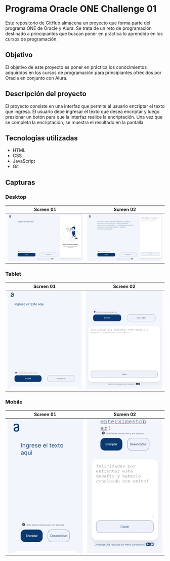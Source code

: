 # Programa Oracle ONE Challenge 01
Este repositorio de GitHub almacena un proyecto que forma parte del programa ONE de Oracle y Alura. Se trata de un reto de programación destinado a principiantes que buscan poner en práctica lo aprendido en los cursos de programación.

## Objetivo
El objetivo de este proyecto es poner en práctica los conocimientos adquiridos en los cursos de programación para principiantes ofrecidos por Oracle en conjunto con Alura.

## Descripción del proyecto
El proyecto consiste en una interfaz que permite al usuario encriptar el texto que ingresa. El usuario debe ingresar el texto que desea encriptar y luego presionar un botón para que la interfaz realice la encriptación. Una vez que se completa la encriptación, se muestra el resultado en la pantalla.

## Tecnologías utilizadas
- HTML
- CSS
- JavaScript
- Git

## Capturas 

### Desktop
Screen 01 | Screen 02
--- | ---
![Version desktop 01](captures/desktop-01.jpg) | ![Version desktop 02](captures/desktop-02.jpg)

### Tablet
Screen 01 | Screen 02
--- | ---
![Version tablet 01](captures/tablet-01.jpg) | ![Version tablet 01](captures/tablet-02.jpg)

### Mobile
Screen 01 | Screen 02
--- | ---
![Version mobile 01](captures/mobile-01.jpg) | ![Version mobile 01](captures/mobile-02.jpg)